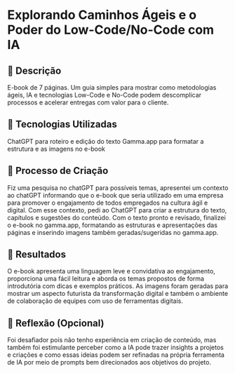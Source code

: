 # Explorando Caminhos Ágeis e o Poder do Low-Code/No-Code com IA

## 📒 Descrição
E-book de 7 páginas. Um guia simples para mostrar como metodologias ágeis, IA e tecnologias Low-Code e No-Code podem descomplicar processos e acelerar entregas com valor para o cliente.

## 🤖 Tecnologias Utilizadas
ChatGPT para roteiro e edição do texto
Gamma.app para formatar a estrutura e as imagens no e-book

## 🧐 Processo de Criação
Fiz uma pesquisa no chatGPT para possíveis temas, apresentei um contexto ao chatGPT informando que o e-book que seria utilizado em uma empresa para promover o engajamento de todos empregados na cultura ágil e digital. Com esse contexto, pedi ao ChatGPT para criar a estrutura do texto, capítulos e sugestões do conteúdo. Com o texto pronto e revisado, finalizei o e-book no gamma.app, formatando as estruturas e apresentações das páginas e inserindo imagens também geradas/sugeridas no gamma.app.

## 🚀 Resultados
O e-book apresenta uma linguagem leve e convidativa ao engajamento, proporciona uma fácil leitura e aborda os temas propostos de forma introdutória com dicas e exemplos práticos. 
As imagens foram geradas para mostrar um aspecto futurista da transformação digital e também o ambiente de colaboração de equipes com uso de ferramentas digitais.
  
## 💭 Reflexão (Opcional)
Foi desafiador pois não tenho experiência em criação de conteúdo, mas também foi estimulante perceber como a IA pode trazer insights a projetos e criações e como essas ideias podem ser refinadas na própria ferramenta de IA por meio de prompts bem direcionados aos objetivos do projeto.
